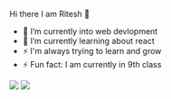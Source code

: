  Hi there I am Ritesh 👋

- 🔭 I’m currently into web devlopment
- 🌱 I’m currently learning about react
- ⚡ I'm always trying to learn and grow
- ⚡ Fun fact: I am currently in 9th class

<img src= "https://github-readme-stats.vercel.app/api?username=ritesh423&&show_icons=true&title_color=ffffff&icon_color=bb2acf&text_color=daf7dc&bg_color=151515">

 <img src="https://github-readme-stats.vercel.app/api/top-langs/?username=ritesh423&layout=compact">
